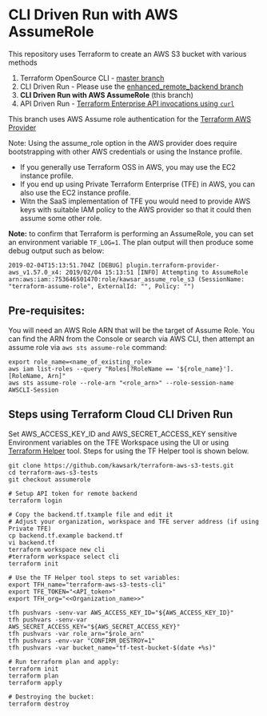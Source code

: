 # CLI Driven Run with AWS AssumeRole

This repository uses Terraform to create an AWS S3 bucket with various methods
1. Terraform OpenSource CLI - [master branch](https://github.com/kawsark/terraform-aws-s3-tests)
2. CLI Driven Run - Please use the [enhanced_remote_backend branch](https://github.com/kawsark/terraform-aws-s3-tests/tree/enhanced_remote_backend)
3. **CLI Driven Run with AWS AssumeRole** (this branch)
4. API Driven Run - [Terraform Enterprise API invocations using `curl`](curl.md)

This branch uses AWS Assume role authentication for the [Terraform AWS Provider](https://www.terraform.io/docs/providers/aws/#assume-role)

Note: Using the assume_role option in the AWS provider does require bootstrapping with other AWS credentials or using the Instance profile. 
- If you generally use Terraform OSS in AWS, you may use the EC2 instance profile. 
- If you end up using Private Terraform Enterprise (TFE) in AWS, you can also use the EC2 instance profile.
- Witn the SaaS implementation of TFE you would need to provide AWS keys with suitable IAM policy to the AWS provider so that it could then assume some other role.

**Note:** to confirm that Terraform is performing an AssumeRole, you can set an environment variable `TF_LOG=1`. The plan output will then produce some debug output such as below:
```
2019-02-04T15:13:51.704Z [DEBUG] plugin.terraform-provider-aws_v1.57.0_x4: 2019/02/04 15:13:51 [INFO] Attempting to AssumeRole arn:aws:iam::753646501470:role/kawsar_assume_role_s3 (SessionName: "terraform-assume-role", ExternalId: "", Policy: "")
```

## Pre-requisites:
You will need an AWS Role ARN that will be the target of Assume Role. You can find the ARN from the Console or search via AWS CLI, then attempt an assume role via `aws sts assume-role` command:
```
export role_name=<name_of_existing_role>
aws iam list-roles --query "Roles[?RoleName == '${role_name}'].[RoleName, Arn]"
aws sts assume-role --role-arn "<role_arn>" --role-session-name AWSCLI-Session
```

## Steps using Terraform Cloud CLI Driven Run
Set AWS_ACCESS_KEY_ID and AWS_SECRET_ACCESS_KEY sensitive Environment variables on the TFE Workspace using the UI or using [Terraform Helper](https://github.com/hashicorp-community/tf-helper) tool. Steps for using the TF Helper tool is shown below.
```
git clone https://github.com/kawsark/terraform-aws-s3-tests.git
cd terraform-aws-s3-tests
git checkout assumerole

# Setup API token for remote backend
terraform login

# Copy the backend.tf.txample file and edit it
# Adjust your organization, workspace and TFE server address (if using Private TFE)
cp backend.tf.example backend.tf
vi backend.tf
terraform workspace new cli 
#terraform workspace select cli
terraform init

# Use the TF Helper tool steps to set variables:
export TFH_name="terraform-aws-s3-tests-cli"
export TFE_TOKEN="<API_token>"
export TFH_org="<<Organization_name>>"

tfh pushvars -senv-var AWS_ACCESS_KEY_ID="${AWS_ACCESS_KEY_ID}"
tfh pushvars -senv-var AWS_SECRET_ACCESS_KEY="${AWS_SECRET_ACCESS_KEY}"
tfh pushvars -var role_arn="$role_arn"
tfh pushvars -env-var "CONFIRM_DESTROY=1"
tfh pushvars -var bucket_name="tf-test-bucket-$(date +%s)"

# Run terraform plan and apply:
terraform init
terraform plan 
terraform apply 

# Destroying the bucket:
terraform destroy
```
